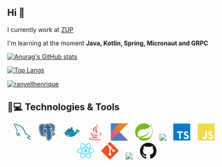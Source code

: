 

## Hi 👋
I currently work at [ZUP](https://www.zup.com.br)

I'm learning at the moment **Java, Kotlin, Spring, Micronaut and GRPC**

[![Anurag's GitHub stats](https://github-readme-stats.vercel.app/api?username=RanyellHenrique&theme=dark&show_icons=true)](https://github.com/anuraghazra/github-readme-stats)

[![Top Langs](https://github-readme-stats.vercel.app/api/top-langs/?username=ranyellHenrique&theme=dark&layout=compact)](https://github.com/anuraghazra/github-readme-stats)

<a href="https://www.linkedin.com/in/ranyell-henrique-dos-santos-0a880a192" target="blank"><img align="center" src="https://raw.githubusercontent.com/rahuldkjain/github-profile-readme-generator/master/src/images/icons/Social/linked-in-alt.svg" alt="ranyellhenrique" height="30" width="40" /></a>

## 🚀💻 Technologies & Tools
<p align="center">
  <img height="40" src="https://raw.githubusercontent.com/devicons/devicon/master/icons/mysql/mysql-original.svg">
   &nbsp;&nbsp;
  <img height="40" src="https://raw.githubusercontent.com/devicons/devicon/master/icons/postgresql/postgresql-original.svg">
   &nbsp;&nbsp;
  <img height="40" src="https://raw.githubusercontent.com/devicons/devicon/master/icons/docker/docker-original.svg">
   &nbsp;&nbsp;
  <img height="40" src="https://raw.githubusercontent.com/devicons/devicon/master/icons/java/java-plain.svg">
   &nbsp;&nbsp;
  <img height="40" src="https://raw.githubusercontent.com/devicons/devicon/master/icons/kotlin/kotlin-original.svg">
   &nbsp;&nbsp;
  <img height="40" src="https://raw.githubusercontent.com/devicons/devicon/master/icons/spring/spring-original.svg">
   &nbsp;&nbsp;
  <img height="40" src="https://micronaut.io/wp-content/themes/micronaut/img/astronaut.png">
   &nbsp;&nbsp;
  <img height="40" src="https://raw.githubusercontent.com/devicons/devicon/master/icons/typescript/typescript-original.svg">
   &nbsp;&nbsp;
  <img height="40" src="https://raw.githubusercontent.com/devicons/devicon/master/icons/javascript/javascript-plain.svg">
   &nbsp;&nbsp;
  <img height="40" src="https://raw.githubusercontent.com/devicons/devicon/master/icons/react/react-original.svg">
   &nbsp;&nbsp;
  <img height="40" src="https://raw.githubusercontent.com/devicons/devicon/master/icons/git/git-original.svg">
  &nbsp;&nbsp;
  <img height="40" src="https://grpc.io/img/logos/grpc-logo.png">
  &nbsp;&nbsp;
  <img height="40" src="https://raw.githubusercontent.com/devicons/devicon/master/icons/github/github-original.svg">
</p>



